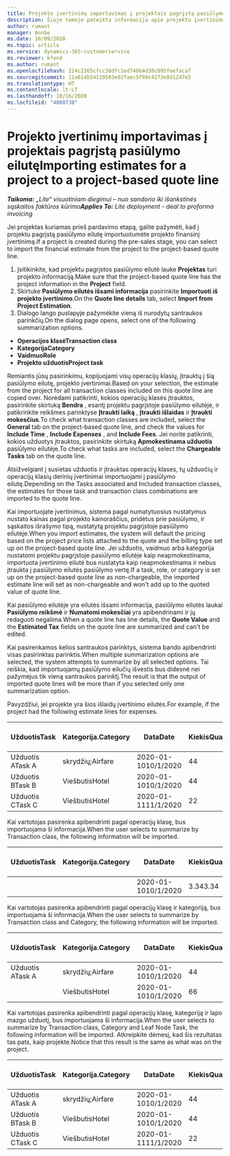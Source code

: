 ```yaml
---
title: Projekto įvertinimų importavimas į projektais pagrįstą pasiūlymo eilutę
description: Šioje temoje pateikta informacija apie projekto įvertinimų importavimą į pasiūlymo eilutę.
author: rumant
manager: Annbe
ms.date: 10/09/2020
ms.topic: article
ms.service: dynamics-365-customerservice
ms.reviewer: kfend
ms.author: rumant
ms.openlocfilehash: 224c2265cfcc38dfc2ed74664d38c095feefaca7
ms.sourcegitcommit: 11a61db54119503e82faec5f99c4273e8d1247e5
ms.translationtype: HT
ms.contentlocale: lt-LT
ms.lasthandoff: 10/16/2020
ms.locfileid: "4080738"
---
```

# <a name="importing-estimates-for-a-project-to-a-project-based-quote-line"></a><span data-ttu-id="77f85-103">Projekto įvertinimų importavimas į projektais pagrįstą pasiūlymo eilutę</span><span class="sxs-lookup"><span data-stu-id="77f85-103">Importing estimates for a project to a project-based quote line</span></span>

<span data-ttu-id="77f85-104">_**Taikoma:** „Lite“ visuotiniam diegimui – nuo sandorio iki išankstinės sąskaitos faktūros kūrimo_</span><span class="sxs-lookup"><span data-stu-id="77f85-104">_**Applies To:** Lite deployment - deal to proforma invoicing_</span></span>

<span data-ttu-id="77f85-105">Jei projektas kuriamas prieš pardavimo etapą, galite pažymėti, kad į projektu pagrįstą pasiūlymo eilutę importuotumėte projekto finansinį įvertinimą.</span><span class="sxs-lookup"><span data-stu-id="77f85-105">If a project is created during the pre-sales stage, you can select to import the financial estimate from the project to the project-based quote line.</span></span>

1. <span data-ttu-id="77f85-106">Įsitikinkite, kad projektu pagrįstos pasiūlymo eilutė lauke **Projektas** turi projekto informaciją.</span><span class="sxs-lookup"><span data-stu-id="77f85-106">Make sure that the project-based quote line has the project information in the **Project** field.</span></span>
2. <span data-ttu-id="77f85-107">Skirtuke **Pasiūlymo eilutės išsami informacija** pasirinkite **Importuoti iš projekto įvertinimo**.</span><span class="sxs-lookup"><span data-stu-id="77f85-107">On the **Quote line details** tab, select **Import from Project Estimation**.</span></span>
3. <span data-ttu-id="77f85-108">Dialogo lango puslapyje pažymėkite vieną iš nurodytų santraukos parinkčių.</span><span class="sxs-lookup"><span data-stu-id="77f85-108">On the dialog page opens, select one of the following summarization options.</span></span>

  - <span data-ttu-id="77f85-109">**Operacijos klasė**</span><span class="sxs-lookup"><span data-stu-id="77f85-109">**Transaction class**</span></span>
  - <span data-ttu-id="77f85-110">**Kategorija**</span><span class="sxs-lookup"><span data-stu-id="77f85-110">**Category**</span></span>
  - <span data-ttu-id="77f85-111">**Vaidmuo**</span><span class="sxs-lookup"><span data-stu-id="77f85-111">**Role**</span></span> 
  - <span data-ttu-id="77f85-112">**Projekto užduotis**</span><span class="sxs-lookup"><span data-stu-id="77f85-112">**Project task**</span></span>

<span data-ttu-id="77f85-113">Remiantis jūsų pasirinkimu, kopijuojami visų operacijų klasių, įtrauktų į šią pasiūlymo eilutę, projekto įvertinimai.</span><span class="sxs-lookup"><span data-stu-id="77f85-113">Based on your selection, the estimate from the project for all transaction classes included on this quote line are copied over.</span></span> <span data-ttu-id="77f85-114">Norėdami patikrinti, kokios operacijų klasės įtrauktos, pasirinkite skirtuką **Bendra** , esantį projektu pagrįstoje pasiūlymo eilutėje, ir patikrinkite reikšmes parinktyse **Įtraukti laiką** , **Įtraukti išlaidas** ir **Įtraukti mokesčius**.</span><span class="sxs-lookup"><span data-stu-id="77f85-114">To check what transaction classes are included, select the **General** tab on the project-based quote line, and check the values for **Include Time** , **Include Expenses** , and **Include Fees**.</span></span>  <span data-ttu-id="77f85-115">Jei norite patikrinti, kokios užduotys įtrauktos, pasirinkite skirtuką **Apmokestinama užduotis** pasiūlymo eilutėje.</span><span class="sxs-lookup"><span data-stu-id="77f85-115">To check what tasks are included, select the **Chargeable Tasks** tab on the quote line.</span></span>

<span data-ttu-id="77f85-116">Atsižvelgiant į susietas užduotis ir įtrauktas operacijų klases, tų užduočių ir operacijų klasių derinių įvertinimai importuojami į pasiūlymo eilutę.</span><span class="sxs-lookup"><span data-stu-id="77f85-116">Depending on the Tasks associated and Included transaction classes, the estimates for those task and transaction class combinations are imported to the quote line.</span></span>

<span data-ttu-id="77f85-117">Kai importuojate įvertinimus, sistema pagal numatytuosius nustatymus nustato kainas pagal projekto kainoraščius, pridėtus prie pasiūlymo, ir sąskaitos išrašymo tipą, nustatytą projektu pagrįstoje pasiūlymo eilutėje.</span><span class="sxs-lookup"><span data-stu-id="77f85-117">When you import estimates, the system will default the pricing based on the project price lists attached to the quote and the billing type set up on the project-based quote line.</span></span> <span data-ttu-id="77f85-118">Jei užduotis, vaidmuo arba kategorija nustatomi projektu pagrįstoje pasiūlymo eilutėje kaip neapmokestinama, importuota įvertinimo eilutė bus nustatyta kaip neapmokestinama ir nebus įtraukta į pasiūlymo eilutės pasiūlymo vertę.</span><span class="sxs-lookup"><span data-stu-id="77f85-118">If a task, role, or category is set up on the project-based quote line as non-chargeable, the imported estimate line will set as non-chargeable and won't add up to the quoted value of quote line.</span></span>

<span data-ttu-id="77f85-119">Kai pasiūlymo eilutėje yra eilutės išsami informacija, pasiūlymo eilutės laukai **Pasiūlymo reikšmė** ir **Numatomi mokesčiai** yra apibendrinami ir jų redaguoti negalima.</span><span class="sxs-lookup"><span data-stu-id="77f85-119">When a quote line has line details, the **Quote Value** and the **Estimated Tax** fields on the quote line are summarized and can't be edited.</span></span>

<span data-ttu-id="77f85-120">Kai pasirenkamos kelios santraukos parinktys, sistema bando apibendrinti visas pasirinktas parinktis.</span><span class="sxs-lookup"><span data-stu-id="77f85-120">When multiple summarization options are selected, the system attempts to summarize by all selected options.</span></span> <span data-ttu-id="77f85-121">Tai reiškia, kad importuojamų pasiūlymo eilučių išvestis bus didesnė nei pažymėjus tik vieną santraukos parinktį.</span><span class="sxs-lookup"><span data-stu-id="77f85-121">The result is that the output of imported quote lines will be more than if you selected only one summarization option.</span></span>

<span data-ttu-id="77f85-122">Pavyzdžiui, jei projekte yra šios išlaidų įvertinimo eilutės.</span><span class="sxs-lookup"><span data-stu-id="77f85-122">For example, if the project had the following estimate lines for expenses.</span></span>

| <span data-ttu-id="77f85-123">Užduotis</span><span class="sxs-lookup"><span data-stu-id="77f85-123">Task</span></span> | <span data-ttu-id="77f85-124">Kategorija.</span><span class="sxs-lookup"><span data-stu-id="77f85-124">Category</span></span> | <span data-ttu-id="77f85-125">Data</span><span class="sxs-lookup"><span data-stu-id="77f85-125">Date</span></span> | <span data-ttu-id="77f85-126">Kiekis</span><span class="sxs-lookup"><span data-stu-id="77f85-126">Quantity</span></span> | <span data-ttu-id="77f85-127">Vieneto kaina</span><span class="sxs-lookup"><span data-stu-id="77f85-127">Unit price</span></span> | <span data-ttu-id="77f85-128">Suma</span><span class="sxs-lookup"><span data-stu-id="77f85-128">Amount</span></span> |
| --- | --- | --- | --- | --- | --- |
| <span data-ttu-id="77f85-129">Užduotis A</span><span class="sxs-lookup"><span data-stu-id="77f85-129">Task A</span></span> | <span data-ttu-id="77f85-130">skrydžių;</span><span class="sxs-lookup"><span data-stu-id="77f85-130">Airfare</span></span> | <span data-ttu-id="77f85-131">2020-01-10</span><span class="sxs-lookup"><span data-stu-id="77f85-131">10/1/2020</span></span> | <span data-ttu-id="77f85-132">4</span><span class="sxs-lookup"><span data-stu-id="77f85-132">4</span></span> | <span data-ttu-id="77f85-133">400</span><span class="sxs-lookup"><span data-stu-id="77f85-133">400</span></span> | <span data-ttu-id="77f85-134">1600</span><span class="sxs-lookup"><span data-stu-id="77f85-134">1600</span></span> |
| <span data-ttu-id="77f85-135">Užduotis B</span><span class="sxs-lookup"><span data-stu-id="77f85-135">Task B</span></span> | <span data-ttu-id="77f85-136">Viešbutis</span><span class="sxs-lookup"><span data-stu-id="77f85-136">Hotel</span></span> | <span data-ttu-id="77f85-137">2020-01-10</span><span class="sxs-lookup"><span data-stu-id="77f85-137">10/1/2020</span></span> | <span data-ttu-id="77f85-138">4</span><span class="sxs-lookup"><span data-stu-id="77f85-138">4</span></span> | <span data-ttu-id="77f85-139">Virš 200</span><span class="sxs-lookup"><span data-stu-id="77f85-139">200</span></span> | <span data-ttu-id="77f85-140">800</span><span class="sxs-lookup"><span data-stu-id="77f85-140">800</span></span> |
| <span data-ttu-id="77f85-141">Užduotis C</span><span class="sxs-lookup"><span data-stu-id="77f85-141">Task C</span></span> | <span data-ttu-id="77f85-142">Viešbutis</span><span class="sxs-lookup"><span data-stu-id="77f85-142">Hotel</span></span> | <span data-ttu-id="77f85-143">2020-01-11</span><span class="sxs-lookup"><span data-stu-id="77f85-143">11/1/2020</span></span> | <span data-ttu-id="77f85-144">2</span><span class="sxs-lookup"><span data-stu-id="77f85-144">2</span></span> | <span data-ttu-id="77f85-145">Virš 200</span><span class="sxs-lookup"><span data-stu-id="77f85-145">200</span></span> | <span data-ttu-id="77f85-146">400</span><span class="sxs-lookup"><span data-stu-id="77f85-146">400</span></span> |

<span data-ttu-id="77f85-147">Kai vartotojas pasirenka apibendrinti pagal operacijų klasę, bus importuojama ši informacija.</span><span class="sxs-lookup"><span data-stu-id="77f85-147">When the user selects to summarize by Transaction class, the following information will be imported.</span></span>

| <span data-ttu-id="77f85-148">Užduotis</span><span class="sxs-lookup"><span data-stu-id="77f85-148">Task</span></span> | <span data-ttu-id="77f85-149">Kategorija.</span><span class="sxs-lookup"><span data-stu-id="77f85-149">Category</span></span> | <span data-ttu-id="77f85-150">Data</span><span class="sxs-lookup"><span data-stu-id="77f85-150">Date</span></span> | <span data-ttu-id="77f85-151">Kiekis</span><span class="sxs-lookup"><span data-stu-id="77f85-151">Quantity</span></span> | <span data-ttu-id="77f85-152">Vieneto kaina</span><span class="sxs-lookup"><span data-stu-id="77f85-152">Unit price</span></span> | <span data-ttu-id="77f85-153">Suma</span><span class="sxs-lookup"><span data-stu-id="77f85-153">Amount</span></span> |
| --- | --- | --- | --- | --- | --- |
|||<span data-ttu-id="77f85-154">2020-01-10</span><span class="sxs-lookup"><span data-stu-id="77f85-154">10/1/2020</span></span> | <span data-ttu-id="77f85-155">3.34</span><span class="sxs-lookup"><span data-stu-id="77f85-155">3.34</span></span> | <span data-ttu-id="77f85-156">840</span><span class="sxs-lookup"><span data-stu-id="77f85-156">840</span></span> | <span data-ttu-id="77f85-157">2800</span><span class="sxs-lookup"><span data-stu-id="77f85-157">2800</span></span> |

<span data-ttu-id="77f85-158">Kai vartotojas pasirenka apibendrinti pagal operacijų klasę ir kategoriją, bus importuojama ši informacija.</span><span class="sxs-lookup"><span data-stu-id="77f85-158">When the user selects to summarize by Transaction class and Category, the following information will be imported.</span></span>

| <span data-ttu-id="77f85-159">Užduotis</span><span class="sxs-lookup"><span data-stu-id="77f85-159">Task</span></span> | <span data-ttu-id="77f85-160">Kategorija.</span><span class="sxs-lookup"><span data-stu-id="77f85-160">Category</span></span> | <span data-ttu-id="77f85-161">Data</span><span class="sxs-lookup"><span data-stu-id="77f85-161">Date</span></span> | <span data-ttu-id="77f85-162">Kiekis</span><span class="sxs-lookup"><span data-stu-id="77f85-162">Quantity</span></span> | <span data-ttu-id="77f85-163">Vieneto kaina</span><span class="sxs-lookup"><span data-stu-id="77f85-163">Unit price</span></span> | <span data-ttu-id="77f85-164">Suma</span><span class="sxs-lookup"><span data-stu-id="77f85-164">Amount</span></span> |
| --- | --- | --- | --- | --- | --- |
| <span data-ttu-id="77f85-165">Užduotis A</span><span class="sxs-lookup"><span data-stu-id="77f85-165">Task A</span></span> | <span data-ttu-id="77f85-166">skrydžių;</span><span class="sxs-lookup"><span data-stu-id="77f85-166">Airfare</span></span> | <span data-ttu-id="77f85-167">2020-01-10</span><span class="sxs-lookup"><span data-stu-id="77f85-167">10/1/2020</span></span> | <span data-ttu-id="77f85-168">4</span><span class="sxs-lookup"><span data-stu-id="77f85-168">4</span></span> | <span data-ttu-id="77f85-169">400</span><span class="sxs-lookup"><span data-stu-id="77f85-169">400</span></span> | <span data-ttu-id="77f85-170">1600</span><span class="sxs-lookup"><span data-stu-id="77f85-170">1600</span></span> |
| | <span data-ttu-id="77f85-171">Viešbutis</span><span class="sxs-lookup"><span data-stu-id="77f85-171">Hotel</span></span> | <span data-ttu-id="77f85-172">2020-01-10</span><span class="sxs-lookup"><span data-stu-id="77f85-172">10/1/2020</span></span> | <span data-ttu-id="77f85-173">6</span><span class="sxs-lookup"><span data-stu-id="77f85-173">6</span></span> | <span data-ttu-id="77f85-174">Virš 200</span><span class="sxs-lookup"><span data-stu-id="77f85-174">200</span></span> | <span data-ttu-id="77f85-175">1200</span><span class="sxs-lookup"><span data-stu-id="77f85-175">1200</span></span> |

<span data-ttu-id="77f85-176">Kai vartotojas pasirenka apibendrinti pagal operacijų klasę, kategoriją ir lapo mazgo užduotį, bus importuojama ši informacija.</span><span class="sxs-lookup"><span data-stu-id="77f85-176">When the user selects to summarize by Transaction class, Category and Leaf Node Task, the following information will be imported.</span></span> <span data-ttu-id="77f85-177">Atkreipkite dėmesį, kad šis rezultatas tas pats, kaip projekte.</span><span class="sxs-lookup"><span data-stu-id="77f85-177">Notice that this result is the same as what was on the project.</span></span>

| <span data-ttu-id="77f85-178">Užduotis</span><span class="sxs-lookup"><span data-stu-id="77f85-178">Task</span></span> | <span data-ttu-id="77f85-179">Kategorija.</span><span class="sxs-lookup"><span data-stu-id="77f85-179">Category</span></span> | <span data-ttu-id="77f85-180">Data</span><span class="sxs-lookup"><span data-stu-id="77f85-180">Date</span></span> | <span data-ttu-id="77f85-181">Kiekis</span><span class="sxs-lookup"><span data-stu-id="77f85-181">Quantity</span></span> | <span data-ttu-id="77f85-182">Vieneto kaina</span><span class="sxs-lookup"><span data-stu-id="77f85-182">Unit price</span></span> | <span data-ttu-id="77f85-183">Suma</span><span class="sxs-lookup"><span data-stu-id="77f85-183">Amount</span></span> |
| --- | --- | --- | --- | --- | --- |
| <span data-ttu-id="77f85-184">Užduotis A</span><span class="sxs-lookup"><span data-stu-id="77f85-184">Task A</span></span> | <span data-ttu-id="77f85-185">skrydžių;</span><span class="sxs-lookup"><span data-stu-id="77f85-185">Airfare</span></span> | <span data-ttu-id="77f85-186">2020-01-10</span><span class="sxs-lookup"><span data-stu-id="77f85-186">10/1/2020</span></span> | <span data-ttu-id="77f85-187">4</span><span class="sxs-lookup"><span data-stu-id="77f85-187">4</span></span> | <span data-ttu-id="77f85-188">400</span><span class="sxs-lookup"><span data-stu-id="77f85-188">400</span></span> | <span data-ttu-id="77f85-189">1600</span><span class="sxs-lookup"><span data-stu-id="77f85-189">1600</span></span> |
| <span data-ttu-id="77f85-190">Užduotis B</span><span class="sxs-lookup"><span data-stu-id="77f85-190">Task B</span></span> | <span data-ttu-id="77f85-191">Viešbutis</span><span class="sxs-lookup"><span data-stu-id="77f85-191">Hotel</span></span> | <span data-ttu-id="77f85-192">2020-01-10</span><span class="sxs-lookup"><span data-stu-id="77f85-192">10/1/2020</span></span> | <span data-ttu-id="77f85-193">4</span><span class="sxs-lookup"><span data-stu-id="77f85-193">4</span></span> | <span data-ttu-id="77f85-194">Virš 200</span><span class="sxs-lookup"><span data-stu-id="77f85-194">200</span></span> | <span data-ttu-id="77f85-195">800</span><span class="sxs-lookup"><span data-stu-id="77f85-195">800</span></span> |
| <span data-ttu-id="77f85-196">Užduotis C</span><span class="sxs-lookup"><span data-stu-id="77f85-196">Task C</span></span> | <span data-ttu-id="77f85-197">Viešbutis</span><span class="sxs-lookup"><span data-stu-id="77f85-197">Hotel</span></span> | <span data-ttu-id="77f85-198">2020-01-11</span><span class="sxs-lookup"><span data-stu-id="77f85-198">11/1/2020</span></span> | <span data-ttu-id="77f85-199">2</span><span class="sxs-lookup"><span data-stu-id="77f85-199">2</span></span> | <span data-ttu-id="77f85-200">Virš 200</span><span class="sxs-lookup"><span data-stu-id="77f85-200">200</span></span> | <span data-ttu-id="77f85-201">400</span><span class="sxs-lookup"><span data-stu-id="77f85-201">400</span></span> |
